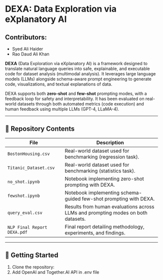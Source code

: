 # DEXA: Data Exploration via eXplanatory AI

## Contributors:

* Syed Ali Haider
* Rao Daud Ali Khan

**DEXA** (Data Exploration via eXplanatory AI) is a framework designed to translate natural language queries into safe, explainable, and executable code for dataset analysis (multimodal analysis). It leverages large language models (LLMs) alongside schema-aware prompt engineering to generate code, visualizations, and textual explanations of data.

DEXA supports both **zero-shot** and **few-shot** prompting modes, with a feedback loop for safety and interpretability. It has been evaluated on real-world datasets through both automated metrics (code execution) and human feedback using multiple LLMs (GPT-4, LLaMA-4).

---

## 📁 Repository Contents

| File | Description |
|------|-------------|
| `BostonHousing.csv` | Real-world dataset used for benchmarking (regression task). |
| `Titanic_Dataset.csv` | Real-world dataset used for benchmarking (statistics task). |
| `no_shot.ipynb` | Notebook implementing zero-shot prompting with DEXA. |
| `fewshot.ipynb` | Notebook implementing schema-guided few-shot prompting with DEXA. |
| `query_eval.csv` | Results from human evaluations across LLMs and prompting modes on both datasets. |
| `NLP Final Report DEXA.pdf` | Final report detailing methodology, experiments, and findings. |

---

## 🚀 Getting Started

1. Clone the repository:
2. Add OpenAI and Together.AI API in .env file
